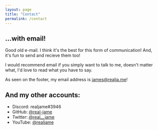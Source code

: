 ```yaml
---
layout: page
title: "Contact"
permalink: /contact
---
```


## ...with email!

Good old e-mail. I think it's the best for this form of communication! And, it's fun to send and recieve them too!

I would recommend email if you simply want to talk to me, doesn't matter what, I'd love to read what you have to say.

As seen on the footer, my email address is [james@realja.me](james@realja.me)!

## And my other accounts:

- Discord: realjame#3946
- GitHub: [@real-jame](https://github.com/real-jame)
- Twitter: [@real\_\_jame](https://twitter.com/real__jame)
- YouTube: [@realjame](https://www.youtube.com/@realjame)
